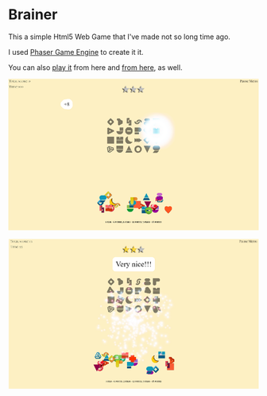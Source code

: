 # Brainer
<p>This a simple Html5 Web Game that I've made not so long time ago. </p> 
<p>I used <a href = "https://phaser.io"> Phaser Game Engine</a> to create it it. </p>  
<p>You can also <a href="trimblen.github.io/brainer.github.io/">play it</a> from here and <a href="https://apps.facebook.com/brainer"> from here</a>, as well.</p>
<p><img src="https://github.com/trimblen/TrimblenImgs/blob/master/br_scr1.png?raw=true"></img></p>
<p><img src="https://github.com/trimblen/TrimblenImgs/blob/master/br_scr2.png?raw=true"></img></p>
